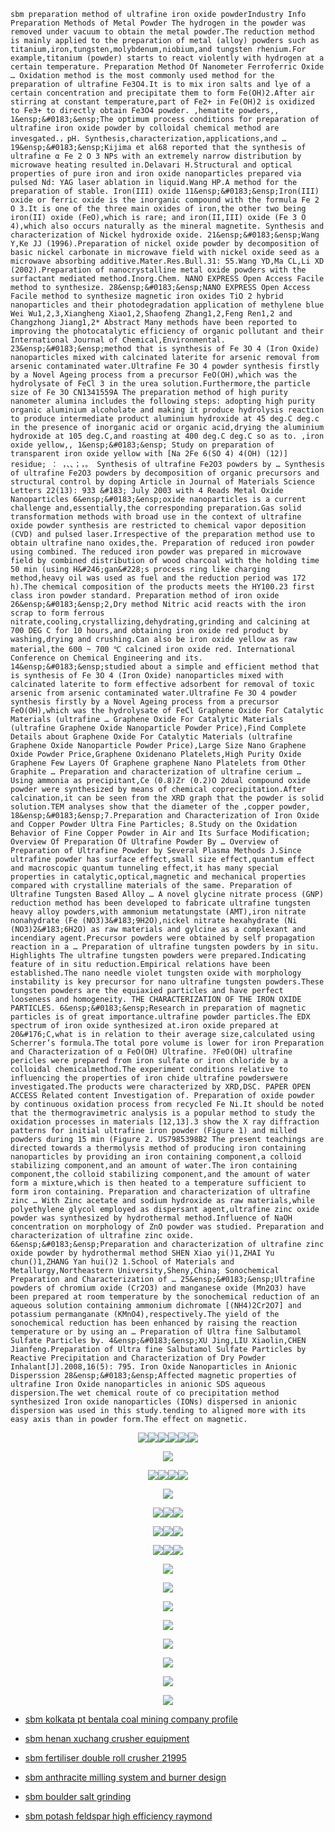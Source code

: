 
```
sbm preparation method of ultrafine iron oxide powderIndustry Info Preparation Methods of Metal Powder The hydrogen in the powder was removed under vacuum to obtain the metal powder.The reduction method is mainly applied to the preparation of metal (alloy) powders such as titanium,iron,tungsten,molybdenum,niobium,and tungsten rhenium.For example,titanium (powder) starts to react violently with hydrogen at a certain temperature. Preparation Method Of Nanometer Ferroferric Oxide … Oxidation method is the most commonly used method for the preparation of ultrafine Fe3O4.It is to mix iron salts and lye of a certain concentration and precipitate them to form Fe(OH)2.After air stirring at constant temperature,part of Fe2+ in Fe(OH)2 is oxidized to Fe3+ to directly obtain Fe3O4 powder. ,hematite powders,, 1&ensp;&#0183;&ensp;The optimum process conditions for preparation of ultrafine iron oxide powder by colloidal chemical method are invesgated.，pH. Synthesis,characterization,applications,and … 19&ensp;&#0183;&ensp;Kijima et al68 reported that the synthesis of ultrafine α Fe 2 O 3 NPs with an extremely narrow distribution by microwave heating resulted in.Delavari H.Structural and optical properties of pure iron and iron oxide nanoparticles prepared via pulsed Nd: YAG laser ablation in liquid.Wang HP.A method for the preparation of stable. Iron(III) oxide 11&ensp;&#0183;&ensp;Iron(III) oxide or ferric oxide is the inorganic compound with the formula Fe 2 O 3.It is one of the three main oxides of iron,the other two being iron(II) oxide (FeO),which is rare; and iron(II,III) oxide (Fe 3 O 4),which also occurs naturally as the mineral magnetite. Synthesis and characterization of Nickel hydroxide oxide. 21&ensp;&#0183;&ensp;Wang Y,Ke JJ (1996).Preparation of nickel oxide powder by decomposition of basic nickel carbonate in microwave field with nickel oxide seed as a microwave absorbing additive.Mater.Res.Bull.31: 55.Wang YD,Ma CL,Li XD (2002).Preparation of nanocrystalline metal oxide powders with the surfactant mediated method.Inorg.Chem. NANO EXPRESS Open Access Facile method to synthesize. 28&ensp;&#0183;&ensp;NANO EXPRESS Open Access Facile method to synthesize magnetic iron oxides TiO 2 hybrid nanoparticles and their photodegradation application of methylene blue Wei Wu1,2,3,Xiangheng Xiao1,2,Shaofeng Zhang1,2,Feng Ren1,2 and Changzhong Jiang1,2* Abstract Many methods have been reported to improving the photocatalytic efficiency of organic pollutant and their International Journal of Chemical,Environmental. 23&ensp;&#0183;&ensp;method that is synthesis of Fe 3O 4 (Iron Oxide) nanoparticles mixed with calcinated laterite for arsenic removal from arsenic contaminated water.Ultrafine Fe 3O 4 powder synthesis firstly by a Novel Ageing process from a precursor FeO(OH),which was the hydrolysate of FeCl 3 in the urea solution.Furthermore,the particle size of Fe 3O CN1341559A The preparation method of high purity nanometer alumina includes the following steps: adopting high purity organic aluminium alcoholate and making it produce hydrolysis reaction to produce intermediate product aluminium hydroxide at 45 deg.C deg.c in the presence of inorganic acid or organic acid,drying the aluminium hydroxide at 105 deg.C,and roasting at 400 deg.C deg.C so as to. ,iron oxide yellow,, 1&ensp;&#0183;&ensp; Study on preparation of transparent iron oxide yellow with [Na 2Fe 6(SO 4) 4(OH) (12)] residue; ： ，、、；，。 Synthesis of ultrafine Fe2O3 powders by … Synthesis of ultrafine Fe2O3 powders by decomposition of organic precursors and structural control by doping Article in Journal of Materials Science Letters 22(13): 933 &#183; July 2003 with 4 Reads Metal Oxide Nanoparticles 6&ensp;&#0183;&ensp;oxide nanoparticles is a current challenge and,essentially,the corresponding preparation.Gas solid transformation methods with broad use in the context of ultrafine oxide powder synthesis are restricted to chemical vapor deposition (CVD) and pulsed laser.Irrespective of the preparation method use to obtain ultrafine nano oxides,the. Preparation of reduced iron powder using combined. The reduced iron powder was prepared in microwave field by combined distribution of wood charcoal with the holding time 50 min (using H&#246;gan&#228;s process ring like charging method,heavy oil was used as fuel and the reduction period was 172 h).The chemical composition of the products meets the HY100.23 first class iron powder standard. Preparation method of iron oxide 26&ensp;&#0183;&ensp;2,Dry method Nitric acid reacts with the iron scrap to form ferrous nitrate,cooling,crystallizing,dehydrating,grinding and calcining at 700 DEG C for 10 hours,and obtaining iron oxide red product by washing,drying and crushing.Can also be iron oxide yellow as raw material,the 600 ~ 700 ℃ calcined iron oxide red. International Conference on Chemical Engineering and its. 14&ensp;&#0183;&ensp;studied about a simple and efficient method that is synthesis of Fe 3O 4 (Iron Oxide) nanoparticles mixed with calcinated laterite to form effective adsorbent for removal of toxic arsenic from arsenic contaminated water.Ultrafine Fe 3O 4 powder synthesis firstly by a Novel Ageing process from a precursor FeO(OH),which was the hydrolysate of FeCl Graphene Oxide For Catalytic Materials (ultrafine … Graphene Oxide For Catalytic Materials (ultrafine Graphene Oxide Nanoparticle Powder Price),Find Complete Details about Graphene Oxide For Catalytic Materials (ultrafine Graphene Oxide Nanoparticle Powder Price),Large Size Nano Graphene Oxide Powder Price,Graphene Oxidenano Platelets,High Purity Oxide Graphene Few Layers Of Graphene graphene Nano Platelets from Other Graphite … Preparation and characterization of ultrafine cerium … Using ammonia as precipitant,Ce (0.8)Zr (0.2)O 2dual compound oxide powder were synthesized by means of chemical coprecipitation.After calcination,it can be seen from the XRD graph that the powder is solid solution.TEM analyses show that the diameter of the ,copper powder, 18&ensp;&#0183;&ensp;7.Preparation and Characterization of Iron Oxide and Copper Powder Ultra Fine Particles; 8.Study on the Oxidation Behavior of Fine Copper Powder in Air and Its Surface Modification; Overview Of Preparation Of Ultrafine Powder By … Overview of Preparation of Ultrafine Powder by Several Plasma Methods J.Since ultrafine powder has surface effect,small size effect,quantum effect and macroscopic quantum tunneling effect,it has many special properties in catalytic,optical,magnetic and mechanical properties compared with crystalline materials of the same. Preparation of Ultrafine Tungsten Based Alloy … A novel glycine nitrate process (GNP) reduction method has been developed to fabricate ultrafine tungsten heavy alloy powders,with ammonium metatungstate (AMT),iron nitrate nonahydrate (Fe (NO3)3&#183;9H2O),nickel nitrate hexahydrate (Ni (NO3)2&#183;6H2O) as raw materials and gylcine as a complexant and incendiary agent.Precursor powders were obtained by self propagation reaction in a … Preparation of ultrafine tungsten powders by in situ. Highlights The ultrafine tungsten powders were prepared.Indicating feature of in situ reduction.Empirical relations have been established.The nano needle violet tungsten oxide with morphology instability is key precursor for nano ultrafine tungsten powders.These tungsten powders are the equiaxied particles and have perfect looseness and homogeneity. THE CHARACTERIZATION OF THE IRON OXIDE PARTICLES. 6&ensp;&#0183;&ensp;Research in preparation of magnetic particles is of great importance.ultrafine powder particles.The EDX spectrum of iron oxide synthesized at.iron oxide prepared at 20&#176;C,what is in relation to their average size,calculated using Scherrer’s formula.The total pore volume is lower for iron Preparation and Characterization of α FeO(OH) Ultrafine. ?FeO(OH) ultrafine pericles were prepared from iron sulfate or iron chloride by a colloidal chemicalmethod.The experiment conditions relative to influencing the properties of iron chide ultrafine powderswere investigated.The products were characterized by XRD,DSC. PAPER OPEN ACCESS Related content Investigation of. Preparation of oxide powder by continuous oxidation process from recycled Fe Ni.It should be noted that the thermogravimetric analysis is a popular method to study the oxidation processes in materials [12,13].3 show the X ray diffraction patterns for initial ultrafine iron powder (Figure 1) and milled powders during 15 min (Figure 2. US7985398B2 The present teachings are directed towards a thermolysis method of producing iron containing nanoparticles by providing an iron containing component,a colloid stabilizing component,and an amount of water.The iron containing component,the colloid stabilizing component,and the amount of water form a mixture,which is then heated to a temperature sufficient to form iron containing. Preparation and characterization of ultrafine zinc … With Zinc acetate and sodium hydroxide as raw materials,while polyethylene glycol employed as dispersant agent,ultrafine zinc oxide powder was synthesized by hydrothermal method.Influence of NaOH concentration on morphology of ZnO powder was studied. Preparation and characterization of ultrafine zinc oxide. 6&ensp;&#0183;&ensp;Preparation and characterization of ultrafine zinc oxide powder by hydrothermal method SHEN Xiao yi()1,ZHAI Yu chun()1,ZHANG Yan hui()2 1.School of Materials and Metallurgy,Northeastern University,Sheny,China; Sonochemical Preparation and Characterization of … 25&ensp;&#0183;&ensp;Ultrafine powders of chromium oxide (Cr2O3) and manganese oxide (Mn2O3) have been prepared at room temperature by the sonochemical reduction of an aqueous solution containing ammonium dichromate [(NH4)2Cr2O7] and potassium permanganate (KMnO4),respectively.The yield of the sonochemical reduction has been enhanced by raising the reaction temperature or by using an … Preparation of Ultra fine Salbutamol Sulfate Particles by. 4&ensp;&#0183;&ensp;XU Jing,LIU Xiaolin,CHEN Jianfeng.Preparation of Ultra fine Salbutamol Sulfate Particles by Reactive Precipitation and Characterization of Dry Powder Inhalant[J].2008,16(5): 795. Iron Oxide Nanoparticles in Anionic Disperssion 28&ensp;&#0183;&ensp;Affected magnetic properties of ultrafine Iron Oxide nanoparticles in anionic SDS aqueous dispersion.The wet chemical route of co precipitation method synthesized Iron oxide nanoparticles (IONs) dispersed in anionic dispersion was used in this study.tending to aligned more with its easy axis than in powder form.The effect on magnetic. 
```

<div align="center">
  
<a rel="nofollow" href="https://m.shibang-china.com?f=github&k=sbm+preparation+method+of+ultrafine+iron+oxide+powder"><img src="https://static.shibang-china.com/en/l.png"></a><img src="https://static.shibang-china.com/en/hw.png"><a rel="nofollow" href="https://m.shibang-china.com/product/?f=github&k=sbm+preparation+method+of+ultrafine+iron+oxide+powder"><img src="https://static.shibang-china.com/en/p.png"></a><a rel="nofollow" href="https://m.shibang-china.com/cases/?f=github&k=sbm+preparation+method+of+ultrafine+iron+oxide+powder"><img src="https://static.shibang-china.com/en/c.png"></a><a rel="nofollow" href="https://m.shibang-china.com/news/?f=github&k=sbm+preparation+method+of+ultrafine+iron+oxide+powder"><img src="https://static.shibang-china.com/en/n.png"></a><a rel="nofollow" href="https://m.shibang-china.com?f=github&k=sbm+preparation+method+of+ultrafine+iron+oxide+powder"><img src="https://static.shibang-china.com/en/m.png"></a>

<a rel="nofollow" href="https://m.shibang-china.com/product/?f=github&k=sbm+preparation+method+of+ultrafine+iron+oxide+powder"><img src="https://static.shibang-china.com/en/b.jpg"></a>
  
<a rel="nofollow" href="https://m.shibang-china.com/solution-aggregate.html?f=github&k=sbm+preparation+method+of+ultrafine+iron+oxide+powder"><img src="https://static.shibang-china.com/en/a.jpg"></a><a rel="nofollow" href="https://m.shibang-china.com/solution-mine.html?f=github&k=sbm+preparation+method+of+ultrafine+iron+oxide+powder"><img src="https://static.shibang-china.com/en/m.jpg"></a><a rel="nofollow" href="https://m.shibang-china.com/solution-mill.html?f=github&k=sbm+preparation+method+of+ultrafine+iron+oxide+powder"><img src="https://static.shibang-china.com/en/g.jpg"></a><a rel="nofollow" href="https://m.shibang-china.com/solution-epc.html?f=github&k=sbm+preparation+method+of+ultrafine+iron+oxide+powder"><img src="https://static.shibang-china.com/en/e.jpg"></a>

<a rel="nofollow" href="https://m.shibang-china.com/product/?f=github&k=sbm+preparation+method+of+ultrafine+iron+oxide+powder"><img src="https://static.shibang-china.com/en/a-p.png"></a>

<a rel="nofollow" href="https://m.shibang-china.com/product/crusher/c6x.html?f=github&k=sbm+preparation+method+of+ultrafine+iron+oxide+powder"><img src="https://static.shibang-china.com/en/j.jpg"></a><a rel="nofollow" href="https://m.shibang-china.com/product/crusher/ci5x.html?f=github&k=sbm+preparation+method+of+ultrafine+iron+oxide+powder"><img src="https://static.shibang-china.com/en/i.jpg"></a><a rel="nofollow" href="https://m.shibang-china.com/product/crusher/hst.html?f=github&k=sbm+preparation+method+of+ultrafine+iron+oxide+powder"><img src="https://static.shibang-china.com/en/c.jpg"></a>

<a rel="nofollow" href="https://m.shibang-china.com/product/mill/mtw.html?f=github&k=sbm+preparation+method+of+ultrafine+iron+oxide+powder"><img src="https://static.shibang-china.com/en/mtw.jpg"></a><a rel="nofollow" href="https://m.shibang-china.com/product/mill/scm.html?f=github&k=sbm+preparation+method+of+ultrafine+iron+oxide+powder"><img src="https://static.shibang-china.com/en/scm.jpg"></a><a rel="nofollow" href="https://m.shibang-china.com/product/mill/lm.html?f=github&k=sbm+preparation+method+of+ultrafine+iron+oxide+powder"><img src="https://static.shibang-china.com/en/lm.jpg"></a>

<a rel="nofollow" href="https://m.shibang-china.com/product/sand/vsi6x.html?f=github&k=sbm+preparation+method+of+ultrafine+iron+oxide+powder"><img src="https://static.shibang-china.com/en/6x.jpg"></a><a rel="nofollow" href="https://m.shibang-china.com/product/sand/vu.html?f=github&k=sbm+preparation+method+of+ultrafine+iron+oxide+powder"><img src="https://static.shibang-china.com/en/vu.jpg"></a><a rel="nofollow" href="https://m.shibang-china.com/product/mobile/klun.html?f=github&k=sbm+preparation+method+of+ultrafine+iron+oxide+powder"><img src="https://static.shibang-china.com/en/k.jpg"></a>

<a rel="nofollow" href="https://m.shibang-china.com/cases/?f=github&k=sbm+preparation+method+of+ultrafine+iron+oxide+powder"><img src="https://static.shibang-china.com/en/case.png"></a>

<a rel="nofollow" href="https://m.shibang-china.com/cases/aggregate/202.html?f=github&k=sbm+preparation+method+of+ultrafine+iron+oxide+powder"><img src="https://static.shibang-china.com/en/c-1.jpg"></a>

<a rel="nofollow" href="https://m.shibang-china.com/cases/aggregate/203.html?f=github&k=sbm+preparation+method+of+ultrafine+iron+oxide+powder"><img src="https://static.shibang-china.com/en/c-2.jpg"></a>

<a rel="nofollow" href="https://m.shibang-china.com/cases/mill/123.html?f=github&k=sbm+preparation+method+of+ultrafine+iron+oxide+powder"><img src="https://static.shibang-china.com/en/c-3.jpg"></a>

<a rel="nofollow" href="https://m.shibang-china.com/contact_us.html?f=github&k=sbm+preparation+method+of+ultrafine+iron+oxide+powder"><img src="https://static.shibang-china.com/en/contact.png"></a>

<a rel="nofollow" href="https://swt.shibang-china.com/?f=github&k=sbm+preparation+method+of+ultrafine+iron+oxide+powder"><img src="https://static.shibang-china.com/en/chat.png"></a>

<a rel="nofollow" href="https://whatsapp.shibangsoft.com/WhatsApp.php?f=github&k=sbm+preparation+method+of+ultrafine+iron+oxide+powder"><img src="https://static.shibang-china.com/en/whatsapp.png"></a>

<a rel="nofollow" href="https://m.shibang-china.com/?f=github&k=sbm+preparation+method+of+ultrafine+iron+oxide+powder"><img src="https://static.shibang-china.com/en/website.png"></a>

</div>


* [sbm kolkata pt bentala coal mining company profile](sbm%20kolkata%20pt%20bentala%20coal%20mining%20company%20profile.md)

* [sbm henan xuchang crusher equipment](sbm%20henan%20xuchang%20crusher%20equipment.md)

* [sbm fertiliser double roll crusher 21995](sbm%20fertiliser%20double%20roll%20crusher%2021995.md)

* [sbm anthracite milling system and burner design](sbm%20anthracite%20milling%20system%20and%20burner%20design.md)

* [sbm boulder salt grinding](sbm%20boulder%20salt%20grinding.md)

* [sbm potash feldspar high efficiency raymond](sbm%20potash%20feldspar%20high%20efficiency%20raymond.md)